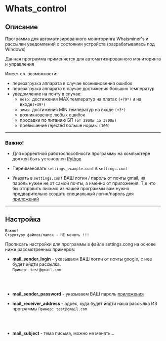 [//]: # (https://www.whatsminer.com/file/WhatsminerAPI%20V2.0.3.pdf)

[//]: # ([README.md]&#40;README.md&#41;)

[//]: # (---)

# Whats_control

## Описание
Программа для автоматизированного мониторинга Whatsminer's и рассылки 
уведомлений о состоянии устройств (разрабатывалась под Windows)

Данная программа применяется для автоматизированного мониторинга и управления

Имеет сл. возможности:
+ перезагрузка аппарата в случае возникновения ошибок
+ перезагрузка аппарата в случае достижения больших температур
+ уведомление на почту в случае:
    + `лето:` достижения MAX температур на платах `(+79*)` и на входе`(+39*)`
    + `зима:` достижения MIN температур на входе `(+3*)`
    + возникновение любых ошибок
    + просадки по питанию БП `(от 2900w до 3700w)`
    + превышение rejected больше нормы `(100)`

---

### Важно!

+ Для корректной работоспособности программы на компьютере должен быть установлен
[Python](https://www.python.org/downloads/)

+ Переименовать `settings_example.conf` в `settings.conf`

+ Указать в `settings.conf` ВАШ логин / пароль от почты gmail, 
`НО` пароль нужен не от самой почты, а именно от приложения. 
Т.е что бы отправить письмо из нашей программы вам нужно 
предварительно создать специальный логин/пароль для 
[приложений](https://support.google.com/accounts/answer/185833?visit_id=638093045649618309-3914306815&p=InvalidSecondFactor&rd=1)


---

## Настройка


```` 
Важно! 
Структуру файлов/папок - НЕ менять !!!
```` 

Прописать настройки для программы в файле settings.cong на основе ниже
рассмотренных примеров:

+ <b>mail_sender_login</b> - указываем ВАШ логин от почты google, с нее будет
  ийдти рассылка.<br>`Пример: test@gmail.com`
<br>
<br>

+ <b>mail_sender_password</b> - указываем ВАШ 
пароль [приложения](https://support.google.com/accounts/answer/185833?visit_id=638093045649618309-3914306815&p=InvalidSecondFactor&rd=1)

+ <b>mail_receiver_address</b> - адрес, куда будет ийдти наша рассылка 
ИЗ программы
`Пример: test@gmail.com`
<br>
<br>

+ <b>mail_subject</b> - тема письма, можно не менять...


[//]: # (### Запуск:)

[//]: # (+ Создаем *.bat файл)

[//]: # (<br>)

[//]: # (  `Пример: py_start_whats_control.bat`)

[//]: # (<br>)

[//]: # (<br>)

[//]: # ()
[//]: # (+ В него прописываем команду на запуск, и путь до нашего сприпта:)

[//]: # (    - > Пример: start C:\whats_control.py)

[//]: # ()
[//]: # (+ Запускаем планировщик Windows, создаем простую задачу, и указываем)

[//]: # (  наш Py_1CSqlBaseBackUp.bat на запуск программы)

[//]: # ()
